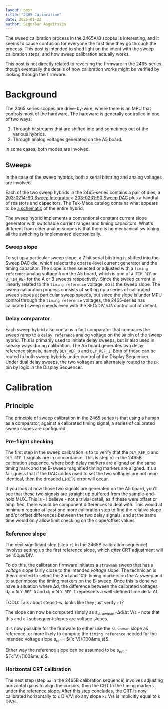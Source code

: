 ```yaml
---
layout: post
title: "2465 Calibration"
date: 2025-01-22
author: Sigurður Ásgeirsson
---
```


The sweep calibration process in the 2465A/B scopes is interesting, and it seems
to cause confusion for everyone the first time they go through the process.
This post is intended to shed light on the intent with the sweep calibration
steps, and how sweep calibration actually works.

This post is not directly related to reversing the firmware in the 2465-series,
though eventually the details of how calibration works might be verified by looking
through the firmware.

# Background

The 2465 series scopes are drive-by-wire, where there is an MPU that controls most
of the hardware.
The hardware is generally controlled in one of two ways:
  1. Through bitstreams that are shifted into and sometimes out of the various hybrids.
  2. Through analog voltages generated on the A5 board.

In some cases, both modes are involved.

## Sweeps

In the case of the sweep hybrids, both a serial bitstring and analog voltages are involved.

Each of the two sweep hybrids in the 2465-series contains a pair of dies, a
[203-0214-90 Sweep Integrator](https://w140.com/tekwiki/images/c/c9/Tek-Made_Integrated_Circuits_Catalog.pdf#page=295) a 
[203-0231-90 Sweep DAC](https://w140.com/tekwiki/images/c/c9/Tek-Made_Integrated_Circuits_Catalog.pdf#page=323) plus
a handful of resistors and capacitors.
The Tek-Made catalog contains what appears to be
[a schematic](https://w140.com/tekwiki/images/c/c9/Tek-Made_Integrated_Circuits_Catalog.pdf#page=301)
of the entire hybrid. 

The sweep hybrid implements a conventional constant current slope generator with switchable
current ranges and timing capacitors.
What's different from older analog scopes is that there is no mechanical switching, all the switching
is implemented electronically.

### Sweep slope

To set up a particular sweep slope, a 7 bit serial bitstring is shifted into the Sweep DAC die, which
selects the coarse-level current generator and the timing capacitor.
The slope is then selected or adjusted with a `timing reference` analog voltage from the A5 board,
which is one of `A_TIM_REF` or `B_TIM_REF` for the A or B sweeps respectively.
Since the sweep current is linearly related to the `timing reference` voltage, so is the sweep slope.
The sweep calibration process consists of setting up a series of calibrated sweep slopes at particular
sweep speeds, but since the slope is under MPU control through the `timing reference` voltages,
the 2465-series has calibrated sweep speeds even with the SEC/DIV `VAR` control out of detent.

### Delay comparator

Each sweep hybrid also contains a fast comparator that compares the sweep ramp to a `delay reference`
analog voltage on the `DR` pin of the sweep hybrid.
This is primarily used to initiate delay sweeps, but is also used in sneaky ways during calibration.
The A5 board generates two delay reference signals, namely `DLY_REF_0` and `DLY_REF_1`.
Both of those can be routed to both sweep hybrids under control of the Display Sequencer.
Under dual delay sweeps, the two voltages are alternately routed to the `DR` pin by logic in the
Display Sequencer. 

# Calibration

## Principle

The principle of sweep calibration in the 2465 series is that using a human as a comparator,
against a calibrated timing signal, a series of calibrated sweep slopes are configured.

### Pre-flight checking

The first step in the sweep calibration is to to verify that the `DLY_REF_O` and `DLY_REF_1`
signals are in concordance.
This is step `o)` in the 2465B calibration sequence, where both delay markers are aligned
on the same timing mark and the B-sweep magnified timing markers are aligned.
It's a fair guess that if the DAC codes used to set the two voltages are not near-identical,
then the dreaded `LIMITS` error will occur.

If you look at how those two signals are generated on the A5 board, you'll see that these
two signals are straight up buffered from the sample-and-hold MUX.
This is - I believe - not a trivial detail, as if these were offset or amplified, there
would be component differences to deal with.
This would at minimum require at least one more calibration step to find the relative slope
and/or offset differences between the two delay signals, and at the same time would only
allow limit checking on the slope/offset values.

### Reference slope

The next significant step (step `r)` in the 2465B calibration sequence) involves setting
up the first reference slope, which *after* CRT adjustment will be 100&mu;s/DIV.

To do this, the calibration firmware initiates a `strawman` sweep that has a *voltage* slope 
fairly close to the intended *voltage* slope.
The technician is then directed to select the 2nd and 10th timing markers on the A-sweep
and to superimpose the timing markers on the B-sweep.
Once this is done we have a situation where &Delta;d, the difference between the calibrated
voltages d<sub>0</sub> = `DLY_REF_O` and d<sub>1</sub> = `DLY_REF_1` represents a
well-defined time delta &Delta;t.

TODO: Talk about steps t-w, looks like they just verify `r)`?

The slope can now be computed simply as s<sub>strawman</sub>=&Delta;d/&Delta;t V/s - note
that this and all subsequent slopes are voltage slopes.

It is now possible for the firmware to either use the `strawman` slope as reference, or
more likely to compute the `timing reference` needed for the intended voltage slope
s<sub>ref</sub> = $(`c`V)/(100&mu;s)$.

Either way the reference slope can be assumed to be s<sub>ref</sub> = $(`c`V)/(100&mu;s)$.


### Horizontal CRT calibration

The next step (step `aa` in the 2465B calibration sequence) involves adjusting horizontal
gains to align the cursors, then the CRT to the timing markers under the reference slope.
After this step concludes, the CRT is now calibrated horizontally to `c` DIV/V, so any slope
`kc` V/s is implicitly equal to `k` DIV/s.
